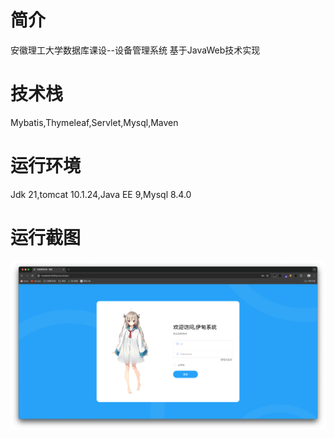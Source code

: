 # 简介
安徽理工大学数据库课设--设备管理系统
基于JavaWeb技术实现

# 技术栈
Mybatis,Thymeleaf,Servlet,Mysql,Maven

# 运行环境
Jdk 21,tomcat 10.1.24,Java EE 9,Mysql 8.4.0

# 运行截图

![](/.image/%E6%88%AA%E5%B1%8F2024-05-30%2003.32.26.png)
